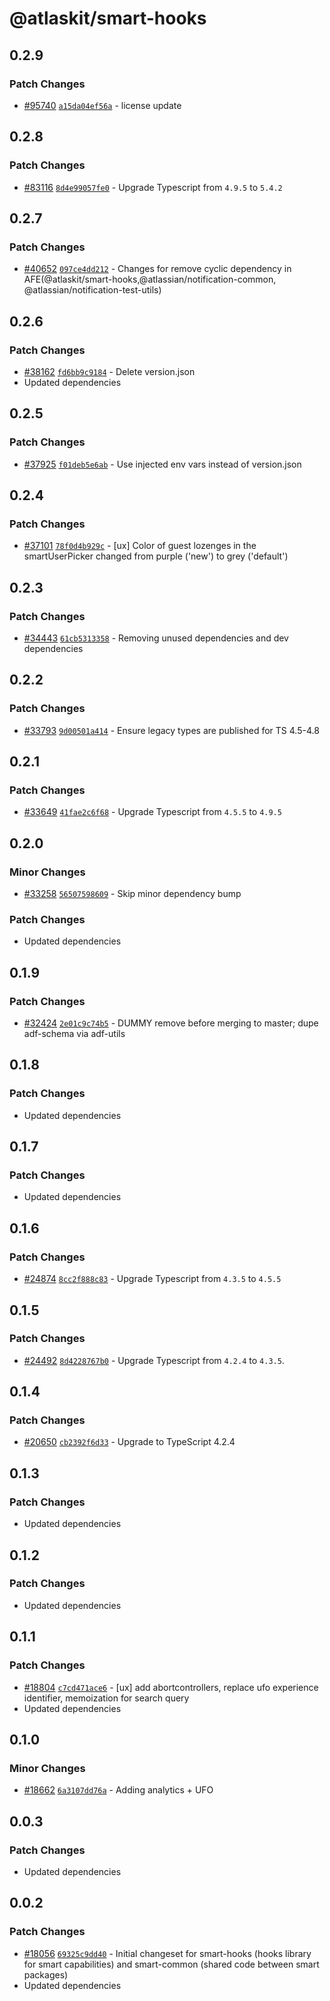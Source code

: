 # @atlaskit/smart-hooks

## 0.2.9

### Patch Changes

-   [#95740](https://stash.atlassian.com/projects/CONFCLOUD/repos/confluence-frontend/pull-requests/95740)
    [`a15da04ef56a`](https://stash.atlassian.com/projects/CONFCLOUD/repos/confluence-frontend/commits/a15da04ef56a) -
    license update

## 0.2.8

### Patch Changes

-   [#83116](https://stash.atlassian.com/projects/CONFCLOUD/repos/confluence-frontend/pull-requests/83116)
    [`8d4e99057fe0`](https://stash.atlassian.com/projects/CONFCLOUD/repos/confluence-frontend/commits/8d4e99057fe0) -
    Upgrade Typescript from `4.9.5` to `5.4.2`

## 0.2.7

### Patch Changes

-   [#40652](https://bitbucket.org/atlassian/atlassian-frontend/pull-requests/40652)
    [`097ce4dd212`](https://bitbucket.org/atlassian/atlassian-frontend/commits/097ce4dd212) -
    Changes for remove cyclic dependency in
    AFE(@atlaskit/smart-hooks,@atlassian/notification-common, @atlassian/notification-test-utils)

## 0.2.6

### Patch Changes

-   [#38162](https://bitbucket.org/atlassian/atlassian-frontend/pull-requests/38162)
    [`fd6bb9c9184`](https://bitbucket.org/atlassian/atlassian-frontend/commits/fd6bb9c9184) - Delete
    version.json
-   Updated dependencies

## 0.2.5

### Patch Changes

-   [#37925](https://bitbucket.org/atlassian/atlassian-frontend/pull-requests/37925)
    [`f01deb5e6ab`](https://bitbucket.org/atlassian/atlassian-frontend/commits/f01deb5e6ab) - Use
    injected env vars instead of version.json

## 0.2.4

### Patch Changes

-   [#37101](https://bitbucket.org/atlassian/atlassian-frontend/pull-requests/37101)
    [`78f0d4b929c`](https://bitbucket.org/atlassian/atlassian-frontend/commits/78f0d4b929c) - [ux]
    Color of guest lozenges in the smartUserPicker changed from purple ('new') to grey ('default')

## 0.2.3

### Patch Changes

-   [#34443](https://bitbucket.org/atlassian/atlassian-frontend/pull-requests/34443)
    [`61cb5313358`](https://bitbucket.org/atlassian/atlassian-frontend/commits/61cb5313358) -
    Removing unused dependencies and dev dependencies

## 0.2.2

### Patch Changes

-   [#33793](https://bitbucket.org/atlassian/atlassian-frontend/pull-requests/33793)
    [`9d00501a414`](https://bitbucket.org/atlassian/atlassian-frontend/commits/9d00501a414) - Ensure
    legacy types are published for TS 4.5-4.8

## 0.2.1

### Patch Changes

-   [#33649](https://bitbucket.org/atlassian/atlassian-frontend/pull-requests/33649)
    [`41fae2c6f68`](https://bitbucket.org/atlassian/atlassian-frontend/commits/41fae2c6f68) -
    Upgrade Typescript from `4.5.5` to `4.9.5`

## 0.2.0

### Minor Changes

-   [#33258](https://bitbucket.org/atlassian/atlassian-frontend/pull-requests/33258)
    [`56507598609`](https://bitbucket.org/atlassian/atlassian-frontend/commits/56507598609) - Skip
    minor dependency bump

### Patch Changes

-   Updated dependencies

## 0.1.9

### Patch Changes

-   [#32424](https://bitbucket.org/atlassian/atlassian-frontend/pull-requests/32424)
    [`2e01c9c74b5`](https://bitbucket.org/atlassian/atlassian-frontend/commits/2e01c9c74b5) - DUMMY
    remove before merging to master; dupe adf-schema via adf-utils

## 0.1.8

### Patch Changes

-   Updated dependencies

## 0.1.7

### Patch Changes

-   Updated dependencies

## 0.1.6

### Patch Changes

-   [#24874](https://bitbucket.org/atlassian/atlassian-frontend/pull-requests/24874)
    [`8cc2f888c83`](https://bitbucket.org/atlassian/atlassian-frontend/commits/8cc2f888c83) -
    Upgrade Typescript from `4.3.5` to `4.5.5`

## 0.1.5

### Patch Changes

-   [#24492](https://bitbucket.org/atlassian/atlassian-frontend/pull-requests/24492)
    [`8d4228767b0`](https://bitbucket.org/atlassian/atlassian-frontend/commits/8d4228767b0) -
    Upgrade Typescript from `4.2.4` to `4.3.5`.

## 0.1.4

### Patch Changes

-   [#20650](https://bitbucket.org/atlassian/atlassian-frontend/pull-requests/20650)
    [`cb2392f6d33`](https://bitbucket.org/atlassian/atlassian-frontend/commits/cb2392f6d33) -
    Upgrade to TypeScript 4.2.4

## 0.1.3

### Patch Changes

-   Updated dependencies

## 0.1.2

### Patch Changes

-   Updated dependencies

## 0.1.1

### Patch Changes

-   [#18804](https://bitbucket.org/atlassian/atlassian-frontend/pull-requests/18804)
    [`c7cd471ace6`](https://bitbucket.org/atlassian/atlassian-frontend/commits/c7cd471ace6) - [ux]
    add abortcontrollers, replace ufo experience identifier, memoization for search query
-   Updated dependencies

## 0.1.0

### Minor Changes

-   [#18662](https://bitbucket.org/atlassian/atlassian-frontend/pull-requests/18662)
    [`6a3107dd76a`](https://bitbucket.org/atlassian/atlassian-frontend/commits/6a3107dd76a) - Adding
    analytics + UFO

## 0.0.3

### Patch Changes

-   Updated dependencies

## 0.0.2

### Patch Changes

-   [#18056](https://bitbucket.org/atlassian/atlassian-frontend/pull-requests/18056)
    [`69325c9dd40`](https://bitbucket.org/atlassian/atlassian-frontend/commits/69325c9dd40) -
    Initial changeset for smart-hooks (hooks library for smart capabilities) and smart-common
    (shared code between smart packages)
-   Updated dependencies
